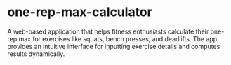 # one-rep-max-calculator
A web-based application that helps fitness enthusiasts calculate their one-rep max for exercises like squats, bench presses, and deadlifts. The app provides an intuitive interface for inputting exercise details and computes results dynamically.
